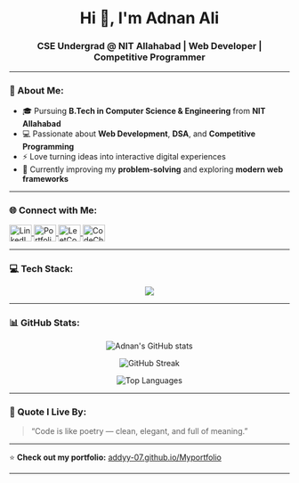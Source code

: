 <h1 align="center">Hi 👋, I'm Adnan Ali</h1>
<h3 align="center">CSE Undergrad @ NIT Allahabad | Web Developer | Competitive Programmer</h3>

---

### 💫 About Me:
- 🎓 Pursuing **B.Tech in Computer Science & Engineering** from **NIT Allahabad**  
- 💻 Passionate about **Web Development**, **DSA**, and **Competitive Programming**  
- ⚡ Love turning ideas into interactive digital experiences  
- 🌱 Currently improving my **problem-solving** and exploring **modern web frameworks**  

---

### 🌐 Connect with Me:
<p align="left">
<a href="https://www.linkedin.com/in/adnan-ali-499504229" target="_blank">
  <img align="center" src="https://cdn.jsdelivr.net/gh/devicons/devicon/icons/linkedin/linkedin-original.svg" alt="LinkedIn" height="30" width="40" />
</a>
<a href="https://addyy-07.github.io/Myportfolio/" target="_blank">
  <img align="center" src="https://cdn-icons-png.flaticon.com/512/841/841364.png" alt="Portfolio" height="30" width="40" />
</a>
<a href="https://leetcode.com/u/Adna9_ali/" target="_blank">
  <img align="center" src="https://cdn.jsdelivr.net/gh/devicons/devicon/icons/leetcode/leetcode-original.svg" alt="LeetCode" height="30" width="40" />
</a>
<a href="https://www.codechef.com/users/cosmos_estas" target="_blank">
  <img align="center" src="https://cdn.jsdelivr.net/gh/devicons/devicon/icons/codechef/codechef-plain.svg" alt="CodeChef" height="30" width="40" />
</a>
</p>

---

### 💻 Tech Stack:
<p align="center">
  <img src="https://skillicons.dev/icons?i=cpp,html,css,js,react,nodejs,express,mongodb,git,github" />
</p>

---

### 📊 GitHub Stats:
<p align="center">
  <img src="https://github-readme-stats.vercel.app/api?username=Addyy-07&show_icons=true&theme=tokyonight" alt="Adnan's GitHub stats" />
</p>

<p align="center">
  <img src="https://github-readme-streak-stats.herokuapp.com/?user=Addyy-07&theme=tokyonight" alt="GitHub Streak" />
</p>

<p align="center">
  <img src="https://github-readme-stats.vercel.app/api/top-langs/?username=Addyy-07&layout=compact&theme=tokyonight" alt="Top Languages" />
</p>

---

### 🚀 Quote I Live By:
> “Code is like poetry — clean, elegant, and full of meaning.”

---

⭐ **Check out my portfolio:** [addyy-07.github.io/Myportfolio](https://addyy-07.github.io/Myportfolio/)

---
